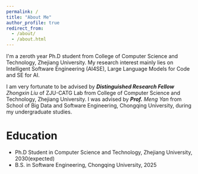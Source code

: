 ```yaml
---
permalink: /
title: "About Me"
author_profile: true
redirect_from: 
  - /about/
  - /about.html
---
```


I'm a zeroth year Ph.D student from College of Computer Science and Technology, Zhejiang University. My research interest mainly lies on Intelligent Software Engineering (AI4SE), Large Language Models for Code and SE for AI.

I am very fortunate to be advised by **_Distinguished Research Fellow_** _Zhongxin Liu_ of ZJU-CATG Lab from College of Computer Science and Technology, Zhejiang University. I was advised by **_Prof._** _Meng Yan_ from School of Big Data and Software Engineering, Chongqing University, during my undergraduate studies.




Education
======
* Ph.D Student in Computer Science and Technology, Zhejiang University, 2030(expected)
* B.S. in Software Engineering, Chongqing University, 2025



